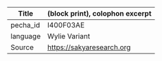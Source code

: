 |Title | (block print), colophon excerpt 
| --- | --- 
|pecha_id | I400F03AE
|language | Wylie Variant
|Source | https://sakyaresearch.org